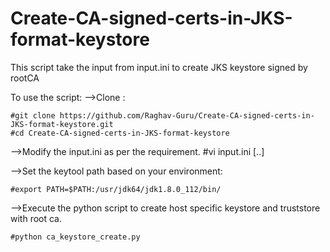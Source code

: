 # Create-CA-signed-certs-in-JKS-format-keystore
This script take the input from input.ini to create JKS keystore signed by rootCA

To use the script: 
-->Clone :

    #git clone https://github.com/Raghav-Guru/Create-CA-signed-certs-in-JKS-format-keystore.git
    #cd Create-CA-signed-certs-in-JKS-format-keystore

-->Modify the input.ini as per the requirement.
#vi input.ini
[..]

-->Set the keytool path based on your environment: 

    #export PATH=$PATH:/usr/jdk64/jdk1.8.0_112/bin/

-->Execute the python script to create host specific keystore and truststore with root ca. 

    #python ca_keystore_create.py
